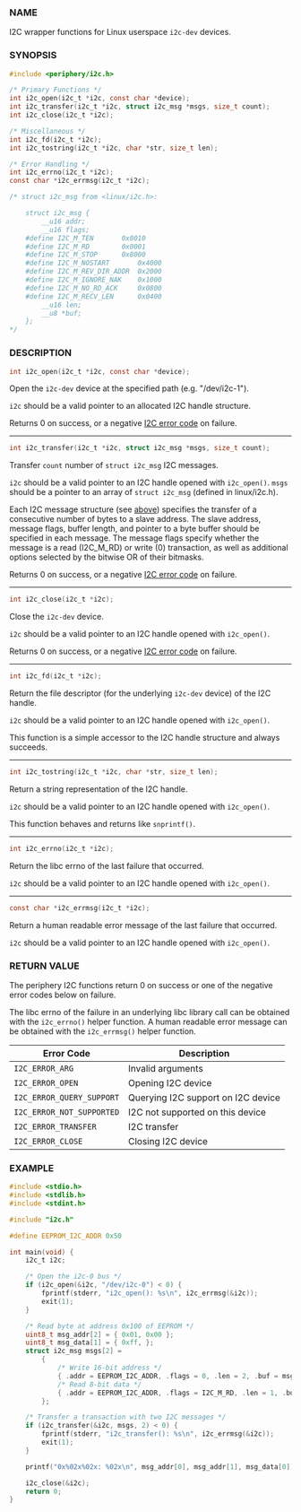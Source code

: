 ### NAME

I2C wrapper functions for Linux userspace `i2c-dev` devices.

### SYNOPSIS

``` c
#include <periphery/i2c.h>

/* Primary Functions */
int i2c_open(i2c_t *i2c, const char *device);
int i2c_transfer(i2c_t *i2c, struct i2c_msg *msgs, size_t count);
int i2c_close(i2c_t *i2c);

/* Miscellaneous */
int i2c_fd(i2c_t *i2c);
int i2c_tostring(i2c_t *i2c, char *str, size_t len);

/* Error Handling */
int i2c_errno(i2c_t *i2c);
const char *i2c_errmsg(i2c_t *i2c);

/* struct i2c_msg from <linux/i2c.h>:

    struct i2c_msg {
    	__u16 addr;
    	__u16 flags;
    #define I2C_M_TEN		0x0010
    #define I2C_M_RD		0x0001
    #define I2C_M_STOP		0x8000
    #define I2C_M_NOSTART		0x4000
    #define I2C_M_REV_DIR_ADDR	0x2000
    #define I2C_M_IGNORE_NAK	0x1000
    #define I2C_M_NO_RD_ACK		0x0800
    #define I2C_M_RECV_LEN		0x0400
    	__u16 len;
    	__u8 *buf;
    };
*/
```

### DESCRIPTION

``` c
int i2c_open(i2c_t *i2c, const char *device);
```
Open the `i2c-dev` device at the specified path (e.g. "/dev/i2c-1").

`i2c` should be a valid pointer to an allocated I2C handle structure.

Returns 0 on success, or a negative [I2C error code](#return-value) on failure.

------

``` c
int i2c_transfer(i2c_t *i2c, struct i2c_msg *msgs, size_t count);
```
Transfer `count` number of `struct i2c_msg` I2C messages.

`i2c` should be a valid pointer to an I2C handle opened with `i2c_open()`. `msgs` should be a pointer to an array of `struct i2c_msg` (defined in linux/i2c.h).

Each I2C message structure (see [above](#synopsis)) specifies the transfer of a consecutive number of bytes to a slave address. The slave address, message flags, buffer length, and pointer to a byte buffer should be specified in each message. The message flags specify whether the message is a read (I2C_M_RD) or write (0) transaction, as well as additional options selected by the bitwise OR of their bitmasks.

Returns 0 on success, or a negative [I2C error code](#return-value) on failure.

------

``` c
int i2c_close(i2c_t *i2c);
```
Close the `i2c-dev` device.

`i2c` should be a valid pointer to an I2C handle opened with `i2c_open()`.

Returns 0 on success, or a negative [I2C error code](#return-value) on failure.

------

``` c
int i2c_fd(i2c_t *i2c);
```
Return the file descriptor (for the underlying `i2c-dev` device) of the I2C handle.

`i2c` should be a valid pointer to an I2C handle opened with `i2c_open()`.

This function is a simple accessor to the I2C handle structure and always succeeds.

------

``` c
int i2c_tostring(i2c_t *i2c, char *str, size_t len);
```
Return a string representation of the I2C handle.

`i2c` should be a valid pointer to an I2C handle opened with `i2c_open()`.

This function behaves and returns like `snprintf()`.

------

``` c
int i2c_errno(i2c_t *i2c);
```
Return the libc errno of the last failure that occurred.

`i2c` should be a valid pointer to an I2C handle opened with `i2c_open()`.

------

``` c
const char *i2c_errmsg(i2c_t *i2c);
```
Return a human readable error message of the last failure that occurred.

`i2c` should be a valid pointer to an I2C handle opened with `i2c_open()`.

### RETURN VALUE

The periphery I2C functions return 0 on success or one of the negative error codes below on failure.

The libc errno of the failure in an underlying libc library call can be obtained with the `i2c_errno()` helper function. A human readable error message can be obtained with the `i2c_errmsg()` helper function.

| Error Code                | Description                           |
|---------------------------|---------------------------------------|
| `I2C_ERROR_ARG`           | Invalid arguments                     |
| `I2C_ERROR_OPEN`          | Opening I2C device                    |
| `I2C_ERROR_QUERY_SUPPORT` | Querying I2C support on I2C device    |
| `I2C_ERROR_NOT_SUPPORTED` | I2C not supported on this device      |
| `I2C_ERROR_TRANSFER`      | I2C transfer                          |
| `I2C_ERROR_CLOSE`         | Closing I2C device                    |

### EXAMPLE

``` c
#include <stdio.h>
#include <stdlib.h>
#include <stdint.h>

#include "i2c.h"

#define EEPROM_I2C_ADDR 0x50

int main(void) {
    i2c_t i2c;

    /* Open the i2c-0 bus */
    if (i2c_open(&i2c, "/dev/i2c-0") < 0) {
        fprintf(stderr, "i2c_open(): %s\n", i2c_errmsg(&i2c));
        exit(1);
    }

    /* Read byte at address 0x100 of EEPROM */
    uint8_t msg_addr[2] = { 0x01, 0x00 };
    uint8_t msg_data[1] = { 0xff, };
    struct i2c_msg msgs[2] =
        {
            /* Write 16-bit address */
            { .addr = EEPROM_I2C_ADDR, .flags = 0, .len = 2, .buf = msg_addr },
            /* Read 8-bit data */
            { .addr = EEPROM_I2C_ADDR, .flags = I2C_M_RD, .len = 1, .buf = msg_data},
        };

    /* Transfer a transaction with two I2C messages */
    if (i2c_transfer(&i2c, msgs, 2) < 0) {
        fprintf(stderr, "i2c_transfer(): %s\n", i2c_errmsg(&i2c));
        exit(1);
    }

    printf("0x%02x%02x: %02x\n", msg_addr[0], msg_addr[1], msg_data[0]);

    i2c_close(&i2c);
    return 0;
}
```

